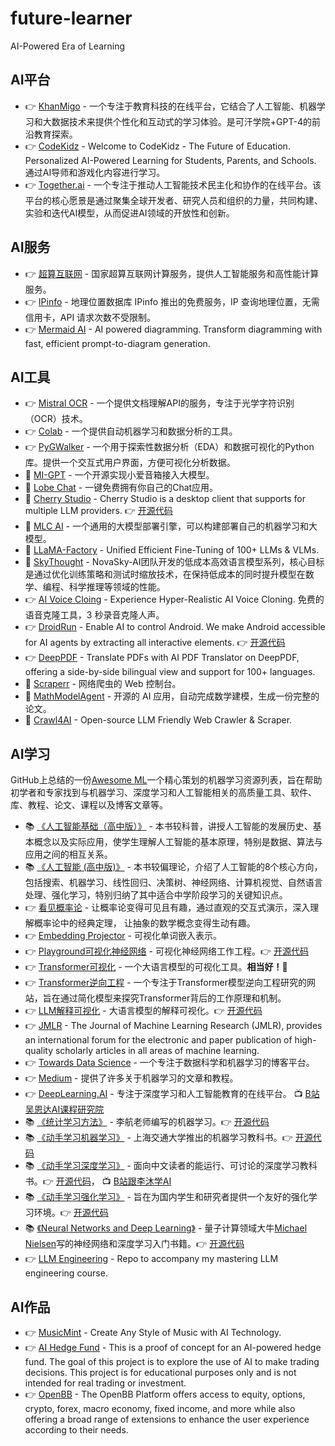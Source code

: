 # future-learner
AI-Powered Era of Learning

## AI平台

- 👉 [KhanMigo](https://www.khanmigo.ai/) - 一个专注于教育科技的在线平台，它结合了人工智能、机器学习和大数据技术来提供个性化和互动式的学习体验。是可汗学院+GPT-4的前沿教育探索。
- 👉 [CodeKidz](https://codekidz.ai/) - Welcome to CodeKidz - The Future of Education. Personalized AI-Powered Learning for Students, Parents, and Schools. 通过AI导师和游戏化内容进行学习。
- 👉 [Together.ai](https://www.together.ai/) - 一个专注于推动人工智能技术民主化和协作的在线平台。该平台的核心愿景是通过聚集全球开发者、研究人员和组织的力量，共同构建、实验和迭代AI模型，从而促进AI领域的开放性和创新。

## AI服务

- 👉 [超算互联网](https://www.scnet.cn/) - 国家超算互联网计算服务，提供人工智能服务和高性能计算服务。
- 👉 [IPinfo](https://ipinfo.io/) - 地理位置数据库 IPinfo 推出的免费服务，IP 查询地理位置，无需信用卡，API 请求次数不受限制。
- 👉 [Mermaid AI](https://mermaid.live/) - AI powered diagramming. Transform diagramming with fast, efficient prompt-to-diagram generation.

## AI工具

- 👉 [Mistral OCR](https://mistralocr.net/) - 一个提供文档理解API的服务，专注于光学字符识别（OCR）技术。
- 👉 [Colab](https://colab.research.google.com/) - 一个提供自动机器学习和数据分析的工具。
- 👉 [PyGWalker](https://github.com/Kanaries/pygwalker/) - 一个用于探索性数据分析（EDA）和数据可视化的Python库。提供一个交互式用户界面，方便可视化分析数据。
- 🤗 [MI-GPT](https://github.com/idootop/mi-gpt) - 一个开源实现小爱音箱接入大模型。
- 🤗 [Lobe Chat](https://github.com/lobehub/lobe-chat) - 一键免费拥有你自己的Chat应用。
- 🤗 [Cherry Studio](https://www.cherry-ai.com/) - Cherry Studio is a desktop client that supports for multiple LLM providers. 👉 [开源代码](https://github.com/CherryHQ/cherry-studio)
- 🤗 [MLC AI](https://github.com/mlc-ai/mlc-llm) - 一个通用的大模型部署引擎，可以构建部署自己的机器学习和大模型。
- 🤗 [LLaMA-Factory](https://github.com/hiyouga/LLaMA-Factory) - Unified Efficient Fine-Tuning of 100+ LLMs & VLMs.
- 🤗 [SkyThought](https://github.com/NovaSky-AI/SkyThought) - NovaSky-AI团队开发的低成本高效语言模型系列，核心目标是通过优化训练策略和测试时缩放技术，在保持低成本的同时提升模型在数学、编程、科学推理等领域的性能。
- 👉 [AI Voice Cloing](https://aivoicecloning.io/) - Experience Hyper-Realistic AI Voice Cloning. 免费的语音克隆工具，3 秒录音克隆人声。
- 👉 [DroidRun](https://www.droidrun.ai/) - Enable AI to control Android. We make Android accessible for AI agents by extracting all interactive elements. 👉 [开源代码](https://github.com/droidrun/droidrun)
- 👉 [DeepPDF](https://deeppdf.ai/pdf-translator) - Translate PDFs with AI PDF Translator on DeepPDF, offering a side-by-side bilingual view and support for 100+ languages.
- 🤗 [Scraperr](https://github.com/jaypyles/Scraperr) - 网络爬虫的 Web 控制台。
- 🤗 [MathModelAgent](https://github.com/jihe520/MathModelAgent) - 开源的 AI 应用，自动完成数学建模，生成一份完整的论文。
- 🤗 [Crawl4AI](https://github.com/unclecode/crawl4ai) - Open-source LLM Friendly Web Crawler & Scraper.

## AI学习

GitHub上总结的一份[Awesome ML](https://github.com/josephmisiti/awesome-machine-learning)一个精心策划的机器学习资源列表，旨在帮助初学者和专家找到与机器学习、深度学习和人工智能相关的高质量工具、软件、库、教程、论文、课程以及博客文章等。

- 📚️ [《人工智能基础（高中版）》](https://book.douban.com/subject/30209224/) - 本书较科普，讲授人工智能的发展历史、基本概念以及实际应用，使学生理解人工智能的基本原理，特别是数据、算法与应用之间的相互关系。
- 📚️ [《人工智能 (高中版)》](https://book.douban.com/subject/35479969/) - 本书较偏理论，介绍了人工智能的8个核心方向，包括搜索、机器学习、线性回归、决策树、神经网络、计算机视觉、自然语言处理、强化学习，特别归纳了其中适合中学阶段学习的关键知识点。
- 👉 [看见概率论](https://probability.visualized.fun/) - 让概率论变得可见且有趣，通过直观的交互式演示，深入理解概率论中的经典定理， 让抽象的数学概念变得生动有趣。
- 👉 [Embedding Projector](http://projector.tensorflow.org/) - 可视化单词嵌入表示。
- 👉 [Playground可视化神经网络](https://playground.tensorflow.org/) - 可视化神经网络工作工程。👉 [开源代码](https://github.com/tensorflow/playground)
- 👉 [Transformer可视化](https://bbycroft.net/llm) - 一个大语言模型的可视化工具。**相当好！**🤩
- 👉 [Transformer逆向工程](https://transformer-circuits.pub/) - 一个专注于Transformer模型逆向工程研究的网站，旨在通过简化模型来探究Transformer背后的工作原理和机制。
- 👉 [LLM解释可视化](https://openai.com/index/language-models-can-explain-neurons-in-language-models/) - 大语言模型的解释可视化。👉 [开源代码](https://github.com/openai/automated-interpretability)
- 👉 [JMLR](https://www.jmlr.org/) - The Journal of Machine Learning Research (JMLR), provides an international forum for the electronic and paper publication of high-quality scholarly articles in all areas of machine learning. 
- 👉 [Towards Data Science](https://towardsdatascience.com/) - 一个专注于数据科学和机器学习的博客平台。
- 👉 [Medium](https://medium.com/) - 提供了许多关于机器学习的文章和教程。
- 👉 [DeepLearning.AI](https://www.deeplearning.ai/) - 专注于深度学习和人工智能教育的在线平台。 📺️ [B站吴恩达AI课程研究院](https://space.bilibili.com/96499511)
- 📚️ [《统计学习方法》](https://weread.qq.com/web/reader/c0032560813ab6c02g010482) - 李航老师编写的机器学习。👉 [开源代码](https://github.com/fengdu78/lihang-code)
- 📚️ [《动手学习机器学习》](https://hml.boyuai.com/) - 上海交通大学推出的机器学习教科书。👉 [开源代码](https://github.com/d2l-ai/d2l-zh)
- 📚️ [《动手学习深度学习》](https://zh.d2l.ai/) - 面向中文读者的能运行、可讨论的深度学习教科书。👉 [开源代码](https://github.com/d2l-ai/d2l-zh)， 📺️ [B站跟李沐学AI](https://space.bilibili.com/1567748478/)
- 📚️ [《动手学习强化学习》](https://hrl.boyuai.com/) - 旨在为国内学生和研究者提供一个友好的强化学习环境。👉 [开源代码](https://github.com/boyu-ai/Hands-on-RL)
- 📚️ [《Neural Networks and Deep Learning》](http://neuralnetworksanddeeplearning.com/) - 量子计算领域大牛[Michael Nielsen](https://michaelnielsen.org/)写的神经网络和深度学习入门书籍。👉 [开源代码](https://github.com/mnielsen/neural-networks-and-deep-learning)
- 👉 [LLM Engineering](https://github.com/ed-donner/llm_engineering) - Repo to accompany my mastering LLM engineering course.

## AI作品

- 👉 [MusicMint](https://www.musicmint.ai/) - Create Any Style of Music with AI Technology.
- 👉 [AI Hedge Fund](https://github.com/virattt/ai-hedge-fund) - This is a proof of concept for an AI-powered hedge fund. The goal of this project is to explore the use of AI to make trading decisions. This project is for educational purposes only and is not intended for real trading or investment.
- 👉 [OpenBB](https://github.com/OpenBB-finance/OpenBB) - The OpenBB Platform offers access to equity, options, crypto, forex, macro economy, fixed income, and more while also offering a broad range of extensions to enhance the user experience according to their needs.
